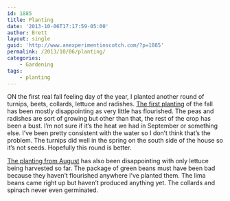 ```yaml
---
id: 1885
title: Planting
date: '2013-10-06T17:17:59-05:00'
author: Brett
layout: single
guid: 'http://www.anexperimentinscotch.com/?p=1885'
permalink: /2013/10/06/planting/
categories:
    - Gardening
tags:
    - planting
---
```


ON the first real fall feeling day of the year, I planted another round of turnips, beets, collards, lettuce and radishes. [The first planting](http://www.anexperimentinscotch.com/2013/09/fall-gardening/) of the fall has been mostly disappointing as very little has flourished. The peas and radishes are sort of growing but other than that, the rest of the crop has been a bust. I’m not sure if it’s the heat we had in September or something else. I’ve been pretty consistent with the water so I don’t think that’s the problem. The turnips did well in the spring on the south side of the house so it’s not seeds. Hopefully this round is better.

[The planting from August](http://www.anexperimentinscotch.com/2013/08/fall-planting/) has also been disappointing with only lettuce being harvested so far. The package of green beans must have been bad because they haven’t flourished anywhere I’ve planted them. The lima beans came right up but haven’t produced anything yet. The collards and spinach never even germinated.